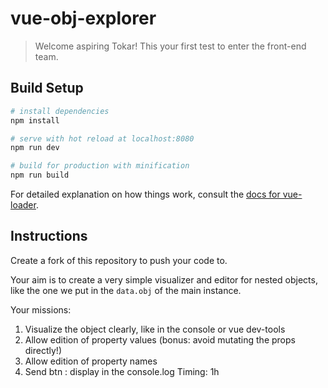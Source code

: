 # vue-obj-explorer

> Welcome aspiring Tokar! This your first test to enter the front-end team.

## Build Setup

``` bash
# install dependencies
npm install

# serve with hot reload at localhost:8080
npm run dev

# build for production with minification
npm run build
```

For detailed explanation on how things work, consult the [docs for vue-loader](http://vuejs.github.io/vue-loader).

## Instructions

Create a fork of this repository to push your code to.

Your aim is to create a very simple visualizer and editor for nested objects,
like the one we put in the `data.obj` of the main instance.

Your missions:
1. Visualize the object clearly, like in the console or vue dev-tools
2. Allow edition of property values (bonus: avoid mutating the props directly!)
3. Allow edition of property names
4. Send btn : display in the console.log
Timing: 1h
